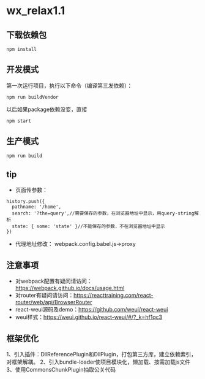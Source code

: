 # wx_relax1.1

## 下载依赖包
```
npm install
```

## 开发模式
第一次运行项目，执行以下命令（编译第三发依赖）：
```
npm run buildVendor
```
以后如果package依赖没变，直接
```
npm start
```

## 生产模式
```
npm run build
```
## tip
- 页面传参数：
```
history.push({
  pathname: '/home',
  search: '?the=query',//需要保存的参数，在浏览器地址中显示，用query-string解析
  state: { some: 'state' }//不能保存的参数，不在浏览器地址中显示
})
```
- 代理地址修改：
webpack.config.babel.js->proxy

## 注意事项
- 对webpack配置有疑问请访问：https://webpack.github.io/docs/usage.html
- 对router有疑问请访问：https://reacttraining.com/react-router/web/api/BrowserRouter
- react-weui源码及demo：https://github.com/weui/react-weui
- weui样式：https://weui.github.io/react-weui/#/?_k=hf1qc3


## 框架优化
1、引入插件：DllReferencePlugin和DllPlugin，打包第三方库，建立依赖索引，对框架解耦。
2、引入bundle-loader使项目模块化，懒加载、按需加载js文件
3、使用CommonsChunkPlugin抽取公关代码